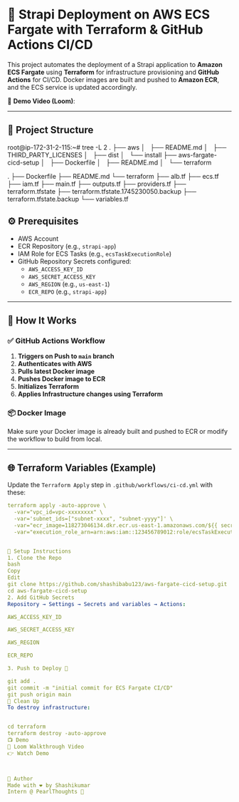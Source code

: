 # 🚀 Strapi Deployment on AWS ECS Fargate with Terraform & GitHub Actions CI/CD


This project automates the deployment of a Strapi application to **Amazon ECS Fargate** using **Terraform** for infrastructure provisioning and **GitHub Actions** for CI/CD. Docker images are built and pushed to **Amazon ECR**, and the ECS service is updated accordingly.


🎥 **Demo Video (Loom)**:  


---

## 📁 Project Structure
root@ip-172-31-2-115:~# tree -L 2
.
├── aws
│   ├── README.md
│   ├── THIRD_PARTY_LICENSES
│   ├── dist
│   └── install
├── aws-fargate-cicd-setup
│   ├── Dockerfile
│   ├── README.md
│   └── terraform

.
├── Dockerfile
├── README.md
└── terraform
    ├── alb.tf
    ├── ecs.tf
    ├── iam.tf
    ├── main.tf
    ├── outputs.tf
    ├── providers.tf
    ├── terraform.tfstate
    ├── terraform.tfstate.1745230050.backup
    ├── terraform.tfstate.backup
    └── variables.tf
## ⚙️ Prerequisites

- AWS Account
- ECR Repository (e.g., `strapi-app`)
- IAM Role for ECS Tasks (e.g., `ecsTaskExecutionRole`)
- GitHub Repository Secrets configured:
  - `AWS_ACCESS_KEY_ID`
  - `AWS_SECRET_ACCESS_KEY`
  - `AWS_REGION` (e.g., `us-east-1`)
  - `ECR_REPO` (e.g., `strapi-app`)

---

## 🚀 How It Works

### ✅ GitHub Actions Workflow

1. **Triggers on Push to `main` branch**
2. **Authenticates with AWS**
3. **Pulls latest Docker image**
4. **Pushes Docker image to ECR**
5. **Initializes Terraform**
6. **Applies Infrastructure changes using Terraform**

### 📦 Docker Image

Make sure your Docker image is already built and pushed to ECR or modify the workflow to build from local.

---

## 🌐 Terraform Variables (Example)

Update the `Terraform Apply` step in `.github/workflows/ci-cd.yml` with these:

```yaml
terraform apply -auto-approve \
  -var="vpc_id=vpc-xxxxxxxx" \
  -var='subnet_ids=["subnet-xxxx", "subnet-yyyy"]' \
  -var="ecr_image=118273046134.dkr.ecr.us-east-1.amazonaws.com/${{ secrets.ECR_REPO }}:latest" \
  -var="execution_role_arn=arn:aws:iam::123456789012:role/ecsTaskExecutionRole"


🧰 Setup Instructions
1. Clone the Repo
bash
Copy
Edit
git clone https://github.com/shashibabu123/aws-fargate-cicd-setup.git
cd aws-fargate-cicd-setup
2. Add GitHub Secrets
Repository → Settings → Secrets and variables → Actions:

AWS_ACCESS_KEY_ID

AWS_SECRET_ACCESS_KEY

AWS_REGION

ECR_REPO

3. Push to Deploy 🚀

git add .
git commit -m "initial commit for ECS Fargate CI/CD"
git push origin main
🧹 Clean Up
To destroy infrastructure:


cd terraform
terraform destroy -auto-approve
📺 Demo
🎥 Loom Walkthrough Video
👉 Watch Demo



🙌 Author
Made with ❤️ by Shashikumar
Intern @ PearlThoughts 🚀
